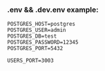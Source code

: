 ### .env && .dev.env example:

```
POSTGRES_HOST=postgres
POSTGRES_USER=admin
POSTGRES_DB=test
POSTGRES_PASSWORD=12345
POSTGRES_PORT=5432

USERS_PORT=3003
```
